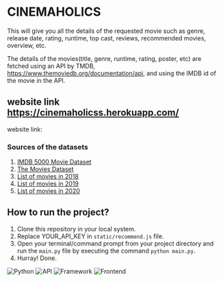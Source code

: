 #                                                                          CINEMAHOLICS 




This will give you all the details of the requested movie such as genre, release date, rating, runtime, top cast, reviews, recommended movies, overview, etc.

The details of the movies(title, genre, runtime, rating, poster, etc) are fetched using an API by TMDB, https://www.themoviedb.org/documentation/api, and using the IMDB id of the movie in the API.

## website link https://cinemaholicss.herokuapp.com/

website link: 


### Sources of the datasets 

1. [IMDB 5000 Movie Dataset](https://www.kaggle.com/carolzhangdc/imdb-5000-movie-dataset)
2. [The Movies Dataset](https://www.kaggle.com/rounakbanik/the-movies-dataset)
3. [List of movies in 2018](https://en.wikipedia.org/wiki/List_of_American_films_of_2018)
4. [List of movies in 2019](https://en.wikipedia.org/wiki/List_of_American_films_of_2019)
5. [List of movies in 2020](https://en.wikipedia.org/wiki/List_of_American_films_of_2020)



## How to run the project?

1. Clone this repository in your local system.
2. Replace YOUR_API_KEY in  `static/recommend.js` file.
3. Open your terminal/command prompt from your project directory and run the `main.py` file by executing the command `python main.py`.
4. Hurray! Done.

![Python](https://img.shields.io/badge/Python-3.8-blueviolet)
![API](https://img.shields.io/badge/API-TMDB-fcba03)
![Framework](https://img.shields.io/badge/Framework-Flask-red)
![Frontend](https://img.shields.io/badge/Frontend-HTML/CSS/JS-green)


